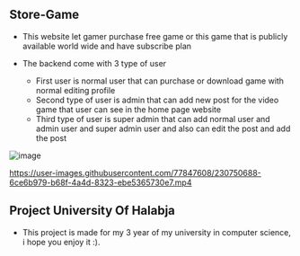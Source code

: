 ## Store-Game

* This website let gamer purchase free game or this game that is publicly available world wide and have subscribe plan 

* The backend come with 3 type of user 
  * First user is normal user that can purchase or download game with normal editing profile
  * Second type of user is admin that can add new post for the video game that user can see in the home page website
  * Third type of user is super admin that can add normal user and admin user and super admin user and also can edit the post and add the post 
 
![image](https://user-images.githubusercontent.com/77847608/230750901-d1ecf641-a6c7-4bcb-b05a-1af2f44f9e7e.png)

https://user-images.githubusercontent.com/77847608/230750688-6ce6b979-b68f-4a4d-8323-ebe5365730e7.mp4

## Project University Of Halabja

* This project is made for my 3 year of my university in computer science, i hope you enjoy it :).

